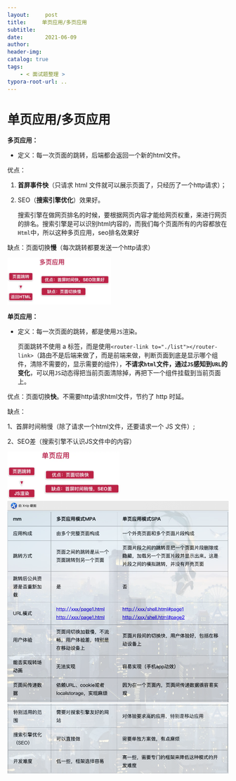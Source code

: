 ```yaml
---
layout:     post
title:     单页应用/多页应用
subtitle:  
date:       2021-06-09
author:     
header-img: 
catalog: true
tags:
    - < 面试题整理 >
typora-root-url: ..
---
```




# 单页应用/多页应用

**多页应用：**

- 定义：每一次页面的跳转，后端都会返回一个新的html文件。

优点：

1. **首屏事件快**（只请求 html 文件就可以展示页面了，只经历了一个http请求）；

2. SEO（**搜索引擎优化**）效果好。

   搜索引擎在做网页排名的时候，要根据网页内容才能给网页权重，来进行网页的排名。搜索引擎是可以识别html内容的，而我们每个页面所有的内容都放在`Html`中，所以这种多页应用，seo排名效果好

缺点：页面切换**慢**（每次跳转都要发送一个http请求）

<img src="/../img/assets_2019/image-20210609141246751.png" alt="image-20210609141246751" style="zoom:23%;" />



**单页应用：**

- 定义：每一次页面的跳转，都是使用`JS`渲染。

  页面跳转不使用 a 标签，而是使用`<router-link to="./list"></router-link>`（路由不是后端来做了，而是前端来做，判断页面到底是显示哪个组件，清除不需要的，显示需要的组件），**不请求`html`文件，通过`JS`感知到`URL`的变化**，可以用`JS`动态得把当前页面清除掉，再把下一个组件挂载到当前页面上。

优点：页面切换**快**。不需要http请求html文件，节约了 http 时延。

缺点：

1、首屏时间稍慢（除了请求一个html文件，还要请求一个 JS 文件）; 

2、SEO差（搜索引擎不认识JS文件中的内容）

<img src="/../img/assets_2019/image-20210609141440550.png" alt="image-20210609141440550" style="zoom:25%;" />

<img src="/../img/assets_2019/image-20210609142227491.png" alt="image-20210609142227491" style="zoom:67%;" />

<img src="/../img/assets_2019/image-20210609142303933.png" alt="image-20210609142303933" style="zoom:67%;" />

